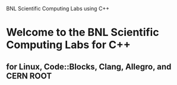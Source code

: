 BNL Scientific Computing Labs using C++

# Welcome to the BNL Scientific Computing Labs for C++
## for Linux, Code::Blocks, Clang, Allegro, and CERN ROOT
